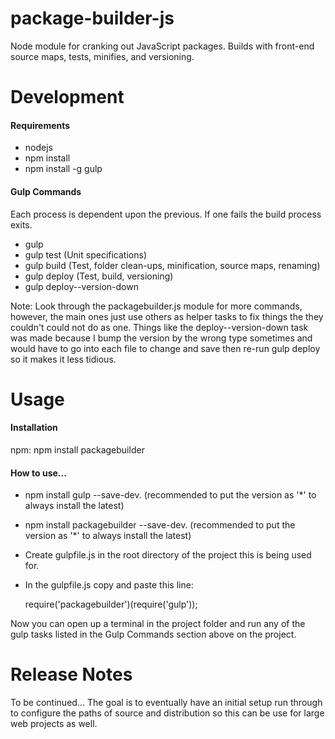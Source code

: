 package-builder-js
==================

Node module for cranking out JavaScript packages. Builds with front-end source maps, tests, minifies, and versioning.

<h1>Development</h1>

<h4>Requirements</h4>

- nodejs
- npm install
- npm install -g gulp

<h4>Gulp Commands</h4>

Each process is dependent upon the previous. If one fails the build process exits.

- gulp
- gulp test (Unit specifications)
- gulp build (Test, folder clean-ups, minification, source maps, renaming)
- gulp deploy (Test, build, versioning)
- gulp deploy--version-down

Note: Look through the packagebuilder.js module for more commands, however, the main ones just use others as helper tasks to fix things the they couldn't could not do as one. Things like the deploy--version-down task was made because I bump the version by the wrong type sometimes and would have to go into each file to change and save then re-run gulp deploy so it makes it less tidious.

<h1>Usage</h1>

<h4>Installation</h4>

npm: npm install packagebuilder

<h4>How to use...</h4>

- npm install gulp --save-dev. (recommended to put the version as '*' to always install the latest)
- npm install packagebuilder --save-dev. (recommended to put the version as '*' to always install the latest)
- Create gulpfile.js in the root directory of the project this is being used for.
- In the gulpfile.js copy and paste this line:

    require('packagebuilder')(require('gulp'));

Now you can open up a terminal in the project folder and run any of the gulp tasks listed in the Gulp Commands section above on the project.

<h1>Release Notes</h1>

To be continued... The goal is to eventually have an initial setup run through to configure the paths of source and distribution so this can be use for large web projects as well.
